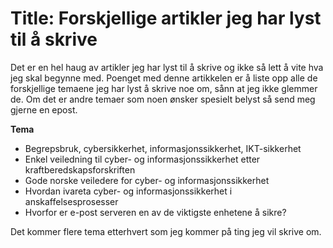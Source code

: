 # Title: Forskjellige artikler jeg har lyst til å skrive

Det er en hel haug av artikler jeg har lyst til å skrive og ikke så lett å vite hva jeg skal begynne med.  Poenget med denne artikkelen er å liste opp alle de forskjellige temaene jeg har lyst å skrive noe om, sånn at jeg ikke glemmer de. Om det er andre temaer som noen ønsker spesielt belyst så send meg gjerne en epost.

**Tema**

 - Begrepsbruk, cybersikkerhet, informasjonssikkerhet, IKT-sikkerhet 
 - Enkel veiledning til cyber- og informasjonssikkerhet etter kraftberedskapsforskriften
 - Gode norske veiledere for cyber- og informasjonssikkerhet
 - Hvordan ivareta cyber- og informasjonssikkerhet i anskaffelsesprosesser
 - Hvorfor er e-post serveren en av de viktigste enhetene å sikre?

Det kommer flere tema etterhvert som jeg kommer på ting jeg vil skrive om.
